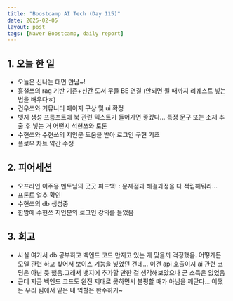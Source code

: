 ```yaml
---
title: "Boostcamp AI Tech (Day 115)"
date: 2025-02-05
layout: post
tags: [Naver Boostcamp, daily report]
---
```

## 1. 오늘 한 일
- 오늘은 신나는 대면 만남~!
- 홍철쓰의 rag 기반 기존+신간 도서 무물 BE 연결 (안되면 될 때까지 리퀘스트 넣는 법을 배우다ㅎ)
- 건우쓰와 커뮤니티 페이지 구상 및 ui 확정
- 뱃지 생성 프롬프트에 북 관련 텍스트가 들어가면 좋겠다... 특정 문구 또는 소재 추출 후 넣는 거 어떤지 석현쓰와 토론
- 수현쓰와 수현쓰의 지인분 도움을 받아 로그인 구현 기초
- 플로우 차트 약간 수정

## 2. 피어세션
- 오프라인 이주용 멘토님의 굿굿 피드백! : 문제점과 해결과정을 다 적립해둬라... 
- 프론트 얼추 확인
- 수현쓰의 db 생성중
- 한밤에 수현쓰 지인분의 로그인 강의를 들었음

## 3. 회고
- 사실 여기서 db 공부하고 벡엔드 코드 만지고 있는 게 맞을까 걱정했음. 어떻게든 모델 관련 하고 싶어서 보이스 기능을 넣었던 건데... 이건 api 호출이지 ai 관련 코딩은 아닌 듯 했음.그래서 뱃지에 추가할 만한 걸 생각해보았으나 굳 소득은 없었음
- 근데 지금 벡엔드 코드도 완전 제대로 못하면서 불평할 때가 아님을 깨닫다... 어쨌든 우리 팀에서 맡은 내 역할은 완수하기~